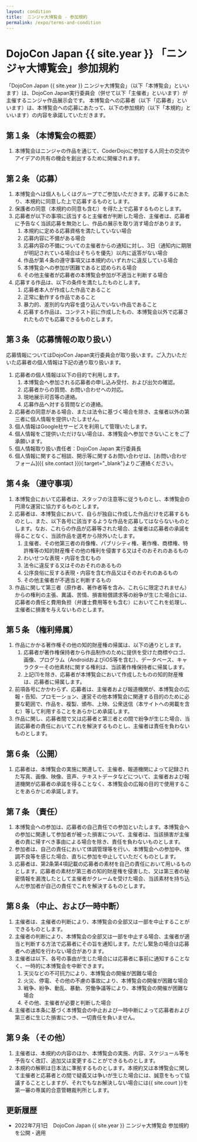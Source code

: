 ```yaml
---
layout: condition
title:  ニンジャ大博覧会 - 参加規約
permalink: /expo/terms-and-condition
---
```

# DojoCon Japan {{ site.year }} 「ニンジャ大博覧会」参加規約
「DojoCon Japan {{ site.year }}  ニンジャ大博覧会」（以下「本博覧会」といいます）は、DojoCon Japan実行委員会（併せて以下「主催者」といいます）が主催するニンジャ作品展示会です。
本博覧会への応募者（以下「応募者」といいます）は、本博覧会への応募にあたって、以下の参加規約（以下「本規約」といいます）の内容を承諾していただきます。

## 第１条  （本博覧会の概要）
1. 本博覧会はニンジャの作品を通じて、CoderDojoに参加する人同士の交流やアイデアの共有の機会を創出するために開催されます。

## 第２条    （応募）
1. 本博覧会へは個人もしくはグループでご参加いただきます。応募するにあたり、本規約に同意した上で応募するものとします。
2. 保護者の同意（本規約の同意も含む）を得た上で応募するものとします。
3. 応募者が以下の事項に該当すると主催者が判断した場合、主催者は、応募者に予告なく当該応募を無効とし、作品の展示を取り消す場合があります。
    1. 本規約に定める応募資格を満たしていない場合
    2. 応募内容に不備がある場合
    3. 応募内容の不備についての主催者からの通知に対し、3日（通知内に期限が明記されている場合はそちらを優先）以内に返答がない場合
    4. 作品が第４条の遵守事項又は本規約のいずれかに違反している場合
    5. 本博覧会への参加が困難であると認められる場合
    6. その他主催者が応募者の本博覧会参加が不適当と判断する場合
4. 応募する作品は、以下の条件を満たしたものとします。
    1. 応募者本人が作成した作品であること
    2. 正常に動作する作品であること
    3. 暴力的、差別的な内容を盛り込んでいない作品であること
    4. 応募する作品は、コンテスト前に作成したもの、本博覧会以外で応募されたものでも応募できるものとします。

## 第３条    （応募情報の取り扱い）
応募情報についてはDojoCon Japan実行委員会が取り扱います。ご入力いただいた応募者の個人情報は下記の通り取り扱います。
1. 応募者の個人情報は以下の目的で利用します。
    1. 本博覧会へ参加される応募者の申し込み受付、および出欠の確認。
    2. 応募者からの質問、お問い合わせへの対応。
    3. 現地展示可否等の連絡。
    4. 応募作品へ対する質問などの連絡。
2. 応募者の同意がある場合、または法令に基づく場合を除き、主催者以外の第三者に個人情報を提供いたしません。
3. 個人情報はGoogle社サービスを利用して管理いたします。
4. 個人情報をご提供いただけない場合は、本博覧会へ参加できないことをご了承願います。
5. 個人情報取り扱い責任者：DojoCon Japan 実行委員長
6. 個人情報に関するご相談、開示等に関するお問い合わせは、[お問い合わせフォーム]({{ site.contact }}){:target="_blank"}よりご連絡ください。



## 第４条    （遵守事項）
1. 本博覧会において応募者は、スタッフの注意等に従うものとし、本博覧会の円滑な運営に協力するものとします。
2. 応募者は、本博覧会において、自らが独自に作成した作品だけを応募するものとし、また、以下各号に該当するような作品を応募してはならないものとします。なお、これらの作品が応募等された場合、主催者は応募者の承諾を得ることなく、当該作品を選考から除外いたします。
    1. 主催者、その他第三者の肖像権、パブリシティ権、著作権、商標権、特許権等の知的財産権その他の権利を侵害する又はそのおそれのあるもの
    2. わいせつな表現・内容を含むもの
    3. 法令に違反する又はそのおそれのあるもの
    4. 公序良俗に反する表現・内容を含む作品又はそのおそれのあるもの
    5. その他主催者が不適当と判断するもの
3. 作品に関して第三者（原作者、著作者等を含み、これらに限定されません）からの権利の主張、異議、苦情、損害賠償請求等の紛争が生じた場合には、応募者の責任と費用負担（弁護士費用等をも含む）においてこれを処理し、主催者に損害を与えないものとします。

## 第５条    （権利帰属）
1. 作品にかかる著作権その他の知的財産権の帰属は、以下の通りとします。
    1. 応募者が著作権保持者から作品制作のために提供を受けた商標やロゴ、画像、プログラム（AndroidおよびiOS等を含む）、データベース、キャラクターその他素材に関する権利は、当該著作権保持者に帰属します。
    2. 上記(1)を除き、応募者が本博覧会において作成したものの知的財産権は、応募者に帰属します。
2. 前項各号にかかわらず、応募者は、主催者および報道機関が、本博覧会の広報・告知、プロモーション、運営その他本博覧会に関連する目的のために必要な範囲で、作品を、複製、頒布、上映、公衆送信（本サイトへの掲載を含む）等して利用することをあらかじめ承諾します。
3. 作品に関し、応募者間で又は応募者と第三者との間で紛争が生じた場合、当該応募者の責任においてこれを解決するものとし、主催者は責任を負わないものとします。

## 第６条    （公開）
1. 応募者は、本博覧会の実施に関連して、主催者、報道機関によって記録された写真、画像、映像、音声、テキストデータなどについて、主催者および報道機関が応募者の承諾を得ることなく、本博覧会の広報の目的で使用することをあらかじめ承諾します。 

## 第７条    （責任）
1. 本博覧会への参加は、応募者の自己責任での参加といたします。本博覧会への参加に関連して参加者が被った損害について、主催者は、当該損害が主催者の責に帰すべき事由による場合を除き、責任を負わないものとします。
2. 参加者は、自己の責任において体調管理等を行い、本博覧会への参加中、体調不良等を感じた場合、直ちに参加を中止していただくものとします。
3. 応募者は、第2条第4項記載の応募者の素材を自己の責任において用いるものとします。応募者の素材が第三者の知的財産権を侵害した、又は第三者の秘密情報を漏洩したとして主催者がクレームを受けた場合、当該素材を持ち込んだ参加者が自己の責任でこれを解決するものとします。

## 第８条    （中止、および一時中断）
1. 主催者は、主催者の判断により、本博覧会の全部又は一部を中止することができるものとします。
2. 主催者の判断により、本博覧会の全部又は一部を中止する場合、主催者が適当と判断する方法で応募者にその旨を通知します。ただし緊急の場合は応募者への通知を行わない場合があります。
3. 主催者は以下、各号の事由が生じた場合には応募者に事前に通知することなく、一時的に本博覧会を中断できます。
    1. 天災などの不可抗力により、本博覧会の開催が困難な場合
    2. 火災、停電、その他の不慮の事故により、本博覧会の開催が困難な場合
    3. 戦争、紛争、動乱、暴動、労働争議等により、本博覧会の開催が困難な場合
    4. その他、主催者が必要と判断した場合
4. 主催者は本条に基づく本博覧会の中止および一時中断によって応募者および第三者に生じた損害につき、一切責任を負いません。 

## 第９条    （その他）
1. 主催者は、本規約の内容のほか、本博覧会の実施、内容、スケジュール等を予告なく改訂、追加又は変更することができるものとします。
2. 本規約の解釈は日本法に準拠するものとします。本規約又は本博覧会に関して主催者と応募者との間で疑義又は争いが生じた場合には、誠意をもって協議することとしますが、それでもなお解決しない場合には{{ site.court }}を第一審の専属的合意管轄裁判所とします。

## 更新履歴
- 2022年7月1日　DojoCon Japan {{ site.year }} ニンジャ大博覧会 参加規約を公開・適用

